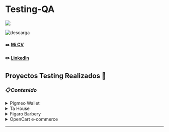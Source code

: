 
<h1 align="left">Testing-QA</h3>

<p align="left">
  <a href="https://skillicons.dev">
    <img src="https://skillicons.dev/icons?i=html,js,css,mysql,react,vscode,figma,docker,selenium" />
  </a>
</p>


![descarga](https://user-images.githubusercontent.com/86979361/187540414-5f58deaa-2201-456a-b358-d3d37be24dfb.jpg)

#### ✒️ [Mi CV](./Docs/cv_maxibarbosa_en.pdf)

#### ✏️ [LinkedIn](https://www.linkedin.com/in/maxi-barbosa/)

## Proyectos Testing Realizados 📒

### 📋<em>Contenido</em>

<details><summary>Pigmeo Wallet</summary>
<p align="left">
  
- [Deploy](https://pigmeo-app.netlify.app/)
- [Testing Docs](https://docs.google.com/spreadsheets/d/1-Ge_utFt7pmLCH6jQiVcPtutyufL6ym18Rn6FHfFios/edit#gid=549048910)  
</details>

<details><summary>Ta House</summary>
<p align="left">
  
- [Deploy](https://dev.tahouse.casa/) 
- [Testing Docs](https://docs.google.com/document/d/1dUFPsR8bqabMhBHuJoDZJEjY0QTFLXMIijpkcEeTWhU/edit)
- [HTML Report](https://tahouse-casa.github.io/tahouse-testing/docs/downloads/inicio.html) 
- [GitHub Action](https://github.com/tahouse-casa/tahouse-testing/actions)
- [Diseño en Figma](https://www.figma.com/file/4kdfz5xOv0xe6VTIXFJmhT/TaHouse---Proyecto-Inmobiliario-1?node-id=1517%3A19288&t=5agVYS2iIg3MqEon-1)
- [Backlog en Trello](https://trello.com/b/UwFdep98/idea-5)
- [Repositorio del Proyecto](https://github.com/tahouse-casa)
> Es un proyecto web que corresponde a la Idea 5 de la plataforma iDForIdeas y consta en el desarrollo de una Inmobiliaria en donde se puede vender, comprar y alquilar cualquier propiedad. Mis Roles dentro del proyecto son el de PO y Tester, junto con el equipo trabajamos con la metodoliga Scrum.
</details>

<details><summary>Figaro Barbery</summary>
<p align="left">
  
- [Google Docs](https://docs.google.com/document/d/14fFwkLiMYYjrQySJ5P38QwySV3kIlFLiNcXz93yc4lk/edit)
- [Github Action](https://github.com/MaxiBarbo/Barbery-App/actions)
- [Diseño en Figma](https://www.figma.com/file/y2FdStiQaM8LIcS0HzgQzE/Figaro?node-id=0-1&t=CvzvX21fUPUwBZUh-0)
- [Backlog en Trello](https://trello.com/w/nocountryc101/home)
- [Repositorio del Proyecto](https://github.com/No-Country/c10-34-t-mern.git)
> Es un proyecto libre realizado con la comunidad No-Country, la app web permite la gestion de turnos y obtencion de productos en una barberia, donde se trabajo con un equipo auto-organizado con metodologia scrum
</details>

<details><summary>OpenCart e-commerce</summary>
<p align="left">
  
- [App Web](https://demo.opencart.com/index.php?route=common/home&language=en-gb) 
- [Google Docs](https://docs.google.com/document/d/1wHuhAc_iFKuRAs7inDK3Yd8zvfQRqdvXMmIfyyX36bo/edit)  
> Testing realizado con fines prácticos y mejora en la búsqueda de bugs y/o defectos en apps web, donde fue expuesto como entrega para un proyecto final de un curso de Testing QA realizado en CoderHouse  
</details>

<!-- ### 📋<em>Contenido</em>
- #### [Test Api](./Docs/Apimon_MaximilianoBarbosa.pdf)
- #### [Open Cart](#open-cart) 
- #### [Testing Figaro - Barbery](#testing-figaro---barbery)
  - [Testing Docs](https://docs.google.com/document/d/14fFwkLiMYYjrQySJ5P38QwySV3kIlFLiNcXz93yc4lk/edit)
- #### [TA HOUSE | Proyecto Real-Estate de IdforIdeas, Version Mobile](https://dev.tahouse.casa/) 
  - [Testing Docs](https://docs.google.com/document/d/1dUFPsR8bqabMhBHuJoDZJEjY0QTFLXMIijpkcEeTWhU/edit) 
- #### [Pigmeo Wallet - Deploy](https://pigmeo-app.netlify.app/) -->
  
---
<!-- 
<h3 align="left">🔹Inmobiliaria TA House</h3>
Es un proyecto web que corresponde a la Idea 5 de la plataforma iDForIdeas y consta en el desarrollo de una Inmobiliaria en donde se puede vender, comprar y alquilar cualquier propiedad. Mis Roles dentro del proyecto son el de PO y Tester, junto con el equipo trabajamos con la metodoliga Scrum.

Se utlizaron las siguientes herramientas para documentar y realizar le proyecto:
<br/> 

- [App Web](https://dev.tahouse.casa/) 
- [HTML Report](https://tahouse-casa.github.io/tahouse-testing/docs/downloads/inicio.html) 
- [GitHub Action](https://github.com/tahouse-casa/tahouse-testing/actions)
- [Google Docs](https://docs.google.com/document/d/1dUFPsR8bqabMhBHuJoDZJEjY0QTFLXMIijpkcEeTWhU/edit)
- [Diseño en Figma](https://www.figma.com/file/4kdfz5xOv0xe6VTIXFJmhT/TaHouse---Proyecto-Inmobiliario-1?node-id=1517%3A19288&t=5agVYS2iIg3MqEon-1)
- [Backlog en Trello](https://trello.com/b/UwFdep98/idea-5)
- [Repositorio del Proyecto](https://github.com/tahouse-casa)

<br/>
<br/>
 -->
<!-- <h3 align="left">🔹E-Commerce - OpenCart</h3>
Testing realizado con fines prácticos y mejora en la búsqueda de bugs y/o defectos en apps web, donde fue expuesto como entrega para un proyecto final de un curso de Testing QA realizado en CoderHouse
<br/>

- [App Web](https://demo.opencart.com/index.php?route=common/home&language=en-gb) 
- [Google Docs](https://docs.google.com/document/d/1wHuhAc_iFKuRAs7inDK3Yd8zvfQRqdvXMmIfyyX36bo/edit)
<br/>   
<br/> -->

<!-- <h3 align="left">🔹Gestor de Turnos para Barberias - Figaro</h3>
Es un proyecto libre realizado con la comunidad No-Country, la app web permite la gestion de turnos y obtencion de productos en una barberia, donde se trabajo con un equipo auto-organizado con metodologia scrum, 
<br/>

- [Google Docs](https://docs.google.com/document/d/14fFwkLiMYYjrQySJ5P38QwySV3kIlFLiNcXz93yc4lk/edit)
- [Github Action](https://github.com/MaxiBarbo/Barbery-App/actions)
- [Diseño en Figma](https://www.figma.com/file/y2FdStiQaM8LIcS0HzgQzE/Figaro?node-id=0-1&t=CvzvX21fUPUwBZUh-0)
- [Backlog en Trello](https://trello.com/w/nocountryc101/home)
- [Repositorio del Proyecto](https://github.com/No-Country/c10-34-t-mern.git)
<br/>  -->

<!-- (#ta-house--proyecto-real-estate-de-idforideas-version-mobile)
(#testing-figaro---barbery) -->
